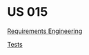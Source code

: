 # US 015

[Requirements Engineering](01.requirements-engineering/us15requirements.md)

[Tests](02.tests/us15tests.md)